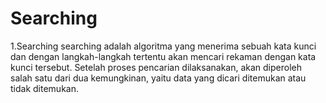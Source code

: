 # Searching
1.Searching
  searching adalah  algoritma yang menerima sebuah kata kunci dan dengan langkah-langkah tertentu akan mencari rekaman dengan kata kunci tersebut. Setelah proses pencarian dilaksanakan, akan diperoleh salah satu dari dua kemungkinan, yaitu data yang dicari ditemukan atau tidak ditemukan.
  
